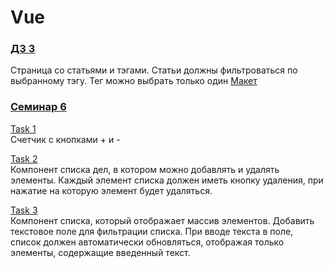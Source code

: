 <h1>Vue</h1>

<h3><a href="https://github.com/enginoevadiana/geekbrains/tree/main/vue/hw3">ДЗ 3</a></h3>
Страница со статьями и тэгами. Статьи должны фильтроваться по выбранному тэгу. Тег можно выбрать только один
<a href="https://www.figma.com/file/okdYD45Tj2JpKsNASccUmf/Interior-Design-Webflow-Website-Template-(Community)-(Copy)-(Copy)?type=design&node-id=541-13&t=mhOD6yhLJuH2Biy0-0 ">Макет</a>

<h3><a href="https://github.com/enginoevadiana/geekbrains/tree/main/vue/seminar6">Семинар 6</a></h3>

<a href="https://github.com/enginoevadiana/geekbrains/blob/main/vue/seminar6/task1.html">Task 1</a><br>
Счетчик с кнопками + и -

<a href="https://github.com/enginoevadiana/geekbrains/blob/main/vue/seminar6/task2.html">Task 2</a><br>
Компонент списка дел, в котором можно добавлять и удалять элементы. Каждый элемент списка должен иметь кнопку удаления, при нажатие на которую элемент будет удаляться.

<a href="https://github.com/enginoevadiana/geekbrains/blob/main/vue/seminar6/task3.html">Task 3</a><br>
Компонент списка, который отображает массив элементов. Добавить текстовое поле для фильтрации списка. При вводе текста в поле, список должен автоматически обновляться, отображая только элементы, содержащие введенный текст.